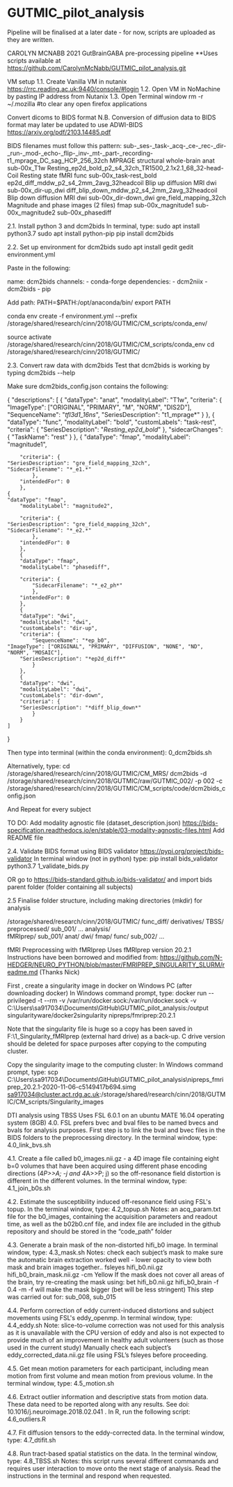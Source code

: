 # GUTMIC_pilot_analysis
Pipeline will be finalised at a later date - for now, scripts are uploaded as they are written.

CAROLYN MCNABB 2021
GutBrainGABA pre-processing pipeline
**Uses scripts available at https://github.com/CarolynMcNabb/GUTMIC_pilot_analysis.git 

VM setup
1.1. Create Vanilla VM in nutanix https://rrc.reading.ac.uk:9440/console/#login 
1.2. Open VM in NoMachine by pasting IP address from Nutanix
1.3. Open Terminal window
rm -r ~/.mozilla #to clear any open firefox applications

Convert dicoms to BIDS format
N.B. Conversion of diffusion data to BIDS format may later be updated to use ADWI-BIDS https://arxiv.org/pdf/2103.14485.pdf 

BIDS filenames must follow this pattern:
sub-<label>_ses-<label>_task-<label>_acq-<label>_ce-<label>_rec-<label>_dir-<label>_run-<index>_mod-<label>_echo-<index>_flip-<index>_inv-<index>_mt-<label>_part-<label>_recording-<label>
t1_mprage_DC_sag_HCP_256_32ch
MPRAGE structural whole-brain
anat
sub-00x_T1w
Resting_ep2d_bold_p2_s4_32ch_TR1500_2.1x2.1_68_32-head-Coil
Resting state fMRI
func
sub-00x_task-rest_bold
ep2d_diff_mddw_p2_s4_2mm_2avg_32headcoil
Blip up diffusion MRI 
dwi
sub-00x_dir-up_dwi
diff_blip_down_mddw_p2_s4_2mm_2avg_32headcoil
Blip down diffusion MRI
dwi
sub-00x_dir-down_dwi
gre_field_mapping_32ch
Magnitude and phase images (2 files)
fmap
sub-00x_magnitude1
sub-00x_magnitude2
sub-00x_phasediff


2.1. Install python 3 and dcm2bids
In terminal, type:
sudo apt install python3.7
sudo apt install python-pip
pip install dcm2bids

2.2. Set up environment for dcm2bids
sudo apt install gedit
gedit environment.yml 

Paste in the following:

name: dcm2bids
channels:
    - conda-forge
dependencies:
    - dcm2niix
    - dcm2bids
    - pip


Add path:
PATH=$PATH:/opt/anaconda/bin/
export PATH

conda env create -f environment.yml --prefix /storage/shared/research/cinn/2018/GUTMIC/CM_scripts/conda_env/

source activate /storage/shared/research/cinn/2018/GUTMIC/CM_scripts/conda_env
cd /storage/shared/research/cinn/2018/GUTMIC/

2.3. Convert raw data with dcm2bids
Test that dcm2bids is working by typing
dcm2bids --help

Make sure dcm2bids_config.json contains the following:

{
    "descriptions": [
	{
        "dataType": "anat",
        "modalityLabel": "T1w",
        "criteria": {
	"ImageType":  ["ORIGINAL", "PRIMARY", "M", "NORM", "DIS2D"],
	"SequenceName": "*tfl3d1_16ns*",
	"SeriesDescription": "t1_mprage*"
            }
        },
        {
        "dataType": "func",
        "modalityLabel": "bold",
        "customLabels": "task-rest",
        "criteria": {
            "SeriesDescription": "*Resting_ep2d_bold*"
            },
 	"sidecarChanges": {
                "TaskName": "rest"
		}
        },
        {
        "dataType": "fmap",
        "modalityLabel": "magnitude1",
        
        "criteria": {
	"SeriesDescription": "gre_field_mapping_32ch", 		 "SidecarFilename": "*_e1.*"
            },
        "intendedFor": 0
        },
	{
	"dataType": "fmap",
        "modalityLabel": "magnitude2",
        
        "criteria": {
	"SeriesDescription": "gre_field_mapping_32ch", 		 "SidecarFilename": "*_e2.*"
            },
        "intendedFor": 0
        },
        {
        "dataType": "fmap",
        "modalityLabel": "phasediff",
        
        "criteria": {
            "SidecarFilename": "*_e2_ph*"
            },
        "intendedFor": 0
        },
        {
        "dataType": "dwi",
        "modalityLabel": "dwi",
        "customLabels": "dir-up",
        "criteria": {
            "SequenceName": "*ep_b0",
	"ImageType": ["ORIGINAL", "PRIMARY", "DIFFUSION", "NONE", "ND", "NORM", "MOSAIC"],
		"SeriesDescription": "*ep2d_diff*"
            }
        },
        {
        "dataType": "dwi",
        "modalityLabel": "dwi",
        "customLabels": "dir-down",
        "criteria": {
		"SeriesDescription": "*diff_blip_down*"
            }
        }
    ]
}



Then type into terminal (within the conda environment):
0_dcm2bids.sh

Alternatively, type:
cd /storage/shared/research/cinn/2018/GUTMIC/CM_MRS/
dcm2bids -d /storage/shared/research/cinn/2018/GUTMIC/raw/GUTMIC_002/ -p 002 -c /storage/shared/research/cinn/2018/GUTMIC/CM_scripts/code/dcm2bids_config.json 

And Repeat for every subject

TO DO:
Add modality agnostic file (dataset_description.json) https://bids-specification.readthedocs.io/en/stable/03-modality-agnostic-files.html 
Add README file

	
2.4. Validate BIDS format using BIDS validator https://pypi.org/project/bids-validator 
In terminal window (not in python) type:
pip install bids_validator
python3.7 1_validate_bids.py

OR go to https://bids-standard.github.io/bids-validator/ and import bids parent folder (folder containing all subjects)

2.5 Finalise folder structure, including making directories (mkdir) for analysis

/storage/shared/research/cinn/2018/GUTMIC/
   func_diff/
      derivatives/
         TBSS/
            preprocessed/
               sub_001/
               …
             analysis/               
         fMRIprep/
      sub_001/
         anat/
         dwi/
         fmap/
         func/
      sub_002/
         ...




fMRI Preprocessing with fMRIprep
Uses fMRIprep version 20.2.1
Instructions have been borrowed and modified from:
https://github.com/N-HEDGER/NEURO_PYTHON/blob/master/FMRIPREP_SINGULARITY_SLURM/readme.md (Thanks Nick)

First , create a singularity image in docker on Windows PC (after downloading docker)
In Windows command prompt, type:
docker run --privileged -t --rm  -v /var/run/docker.sock:/var/run/docker.sock   -v C:\Users\sa917034\Documents\GitHub\GUTMIC_pilot_analysis:/output   singularityware/docker2singularity     nipreps/fmriprep:20.2.1

Note that the singularity file is huge so a copy has been saved in F:\1_Singularity_fMRIprep (external hard drive) as a back-up. C drive version should be deleted for space purposes after copying to the computing cluster.

Copy the singularity image to the computing cluster:
In Windows command prompt, type:
scp C:\Users\sa917034\Documents\GitHub\GUTMIC_pilot_analysis\nipreps_fmriprep_20.2.1-2020-11-06-c5149417b694.simg sa917034@cluster.act.rdg.ac.uk:/storage/shared/research/cinn/2018/GUTMIC/CM_scripts/Singularity_images


DTI analysis using TBSS
Uses FSL 6.0.1 on an ubuntu MATE 16.04 operating system (8GB)
4.0. FSL prefers bvec and bval files to be named bvecs and bvals for analysis purposes. First step is to link the bval and bvec files in the BIDS folders to the preprocessing directory. In the terminal window, type:
4.0_link_bvs.sh

4.1. Create a file called b0_images.nii.gz - a 4D image file containing eight b=0 volumes that have been acquired using different phase encoding directions (4*P>>A; -j and 4*A>>P; j) so the off-resonance field distortion is different in the different volumes. In the terminal window, type:
4.1_join_b0s.sh

4.2.  Estimate the susceptibility induced off-resonance field using FSL's topup. In the terminal window, type:
4.2_topup.sh
Notes:
an acq_param.txt file for the b0_images, containing the acquisition parameters and readout time, as well as the b02b0.cnf file, and index file are included in the github repository and should be stored in the “code_path” folder

4.3. Generate a brain mask of the non-distorted hifi_b0 image. In terminal window, type:
4.3_mask.sh
	Notes: check each subject’s mask to make sure the automatic brain extraction worked well - lower opacity to view both mask and brain images together..
fsleyes hifi_b0.nii.gz hifi_b0_brain_mask.nii.gz  -cm Yellow
	If the mask does not cover all areas of the brain, try re-creating the mask using:
bet hifi_b0.nii.gz hifi_b0_brain -f 0.4 -m
	-f will make the mask bigger (bet will be less stringent)
	This step was carried out for: sub_008, sub_015

4.4. Perform correction of eddy current-induced distortions and subject movements using FSL's eddy_openmp. In terminal window, type:
4.4_eddy.sh
	Note: slice-to-volume correction was not used for this analysis as it is unavailable with the CPU version of eddy and also is not expected to provide much of an improvement in healthy adult volunteers (such as those used in the current study)
	Manually check each subject’s eddy_corrected_data.nii.gz file using FSL’s fsleyes before proceeding.

4.5. Get mean motion parameters for each participant, including mean motion from first volume and mean motion from previous volume. In the terminal window, type:
4.5_motion.sh

4.6. Extract outlier information and descriptive stats from motion data. These data need to be reported along with any results. See doi: 10.1016/j.neuroimage.2018.02.041 . In R, run the following script:
4.6_outliers.R

4.7. Fit diffusion tensors to the eddy-corrected data. In the terminal window, type:
4.7_dtifit.sh

4.8. Run tract-based spatial statistics on the data. In the terminal window, type:
4.8_TBSS.sh
	Notes: this script runs several different commands and requires user interaction to move onto the next stage of analysis. Read the instructions in the terminal and respond when requested.




